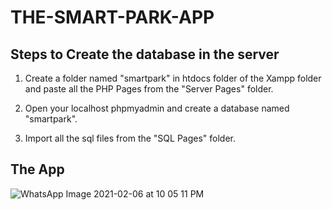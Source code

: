 # THE-SMART-PARK-APP


## Steps to Create the database in the server
1. Create a folder named "smartpark" in htdocs folder of the Xampp folder and paste all the PHP Pages from the "Server Pages" folder.

2. Open your localhost phpmyadmin and create a database named "smartpark".

3. Import all the sql files from the "SQL Pages" folder.


## The App
![WhatsApp Image 2021-02-06 at 10 05 11 PM](https://user-images.githubusercontent.com/55202776/107124082-a884fb00-68c7-11eb-9009-78cfa0b7af41.jpeg)
